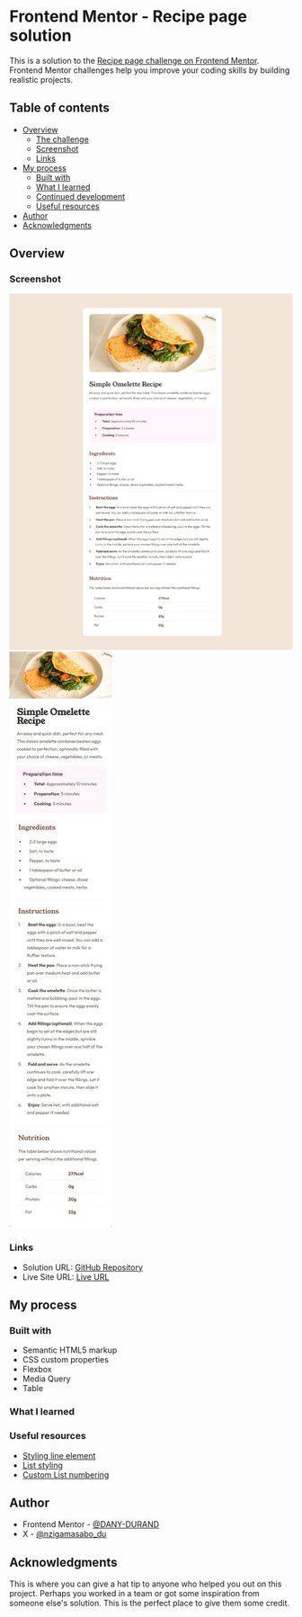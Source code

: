 # Frontend Mentor - Recipe page solution

This is a solution to the [Recipe page challenge on Frontend Mentor](https://www.frontendmentor.io/challenges/recipe-page-KiTsR8QQKm). Frontend Mentor challenges help you improve your coding skills by building realistic projects. 

## Table of contents

- [Overview](#overview)
  - [The challenge](#the-challenge)
  - [Screenshot](#screenshot)
  - [Links](#links)
- [My process](#my-process)
  - [Built with](#built-with)
  - [What I learned](#what-i-learned)
  - [Continued development](#continued-development)
  - [Useful resources](#useful-resources)
- [Author](#author)
- [Acknowledgments](#acknowledgments)

## Overview

### Screenshot

![](./assets/images/Desktop_view_solution.jpeg)
![](./assets/images/Mobile_view_solution.jpeg)

### Links

- Solution URL: [GitHub Repository](https://github.com/DANY-DURAND/frontend-mentor-challenges/tree/main/recipe-page-main)
- Live Site URL: [Live URL](https://blog-card-frm.netlify.app/recipe-page-main)

## My process

### Built with

- Semantic HTML5 markup
- CSS custom properties
- Flexbox
- Media Query
- Table

### What I learned



### Useful resources

- [Styling line element](https://www.w3schools.com/howto/howto_css_style_hr.asp)
- [List styling](https://developer.mozilla.org/en-US/docs/Learn_web_development/Core/Text_styling/Styling_lists)
- [ Custom List numbering](https://stackoverflow.com/questions/10877/how-can-you-customize-the-numbers-in-an-ordered-list)


## Author

- Frontend Mentor - [@DANY-DURAND](https://www.frontendmentor.io/profile/DANY-DURAND)
- X - [@nzigamasabo_du](https://www.x.com/nzigamasabo_du)


## Acknowledgments

This is where you can give a hat tip to anyone who helped you out on this project. Perhaps you worked in a team or got some inspiration from someone else's solution. This is the perfect place to give them some credit.
